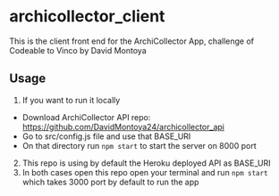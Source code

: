 # archicollector_client
This is the client front end for the ArchiCollector App, challenge of Codeable to Vinco
by David Montoya

## Usage
1. If you want to run it locally
  - Download ArchiCollector API repo: https://github.com/DavidMontoya24/archicollector_api
  - Go to src/config.js file and use that BASE_URI
  - On that directory run `npm start` to start the server on 8000 port
2. This repo is using by default the Heroku deployed API as BASE_URI
3. In both cases open this repo open your terminal and run `npm start` which takes 3000 port by default to run the app